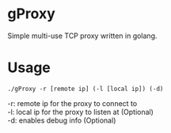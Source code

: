 # gProxy
Simple multi-use TCP proxy written in golang.

# Usage
```
./gProxy -r [remote ip] (-l [local ip]) (-d)
```
-r: remote ip for the proxy to connect to  
-l: local ip for the proxy to listen at (Optional)  
-d: enables debug info (Optional)  
